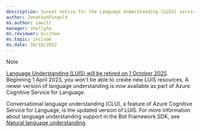 ```yaml
---
description: Sunset notice for the Language Understanding (LUIS) service
author: JonathanFingold
ms.author: iawilt
manager: shellyha
ms.reviewer: micchow
ms.topic: include
ms.date: 10/10/2022
---
```


> [!NOTE]
> [Language Understanding (LUIS) will be retired on 1 October 2025](https://azure.microsoft.com/updates/language-understanding-retirement/).
> Beginning 1 April 2023, you won't be able to create new LUIS resources.
> A newer version of language understanding is now available as part of Azure Cognitive Service for Language.
>
> Conversational language understanding (CLU), a feature of Azure Cognitive Service for Language, is the updated version of LUIS.
> For more information about language understanding support in the Bot Framework SDK, see [Natural language understanding](../v4sdk/bot-builder-concept-luis.md).
